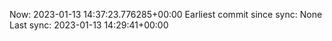 Now: 2023-01-13 14:37:23.776285+00:00 Earliest commit since sync: None Last sync: 2023-01-13 14:29:41+00:00
